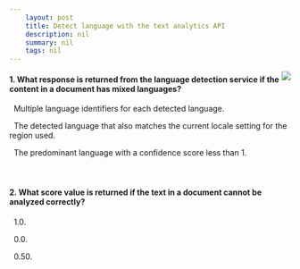 ```yaml
---
    layout: post
    title: Detect language with the text analytics API 
    description: nil
    summary: nil
    tags: nil
---
```



 <a target="_blank" href="https://docs.microsoft.com/en-us/learn/modules/detect-language-text-analytics-api/5-knowledge-check/"><i class="fas fa-external-link-alt"></i> </a>
 <img align="right" src="https://docs.microsoft.com/en-us/learn/achievements/detect-language-with-the-text-analytics-api.svg">
####  1. What response is returned from the language detection service if the content in a document has mixed languages?


<i class='far fa-square'></i> &nbsp;&nbsp;Multiple language identifiers for each detected language.

<i class='far fa-square'></i> &nbsp;&nbsp;The detected language that also matches the current locale setting for the region used.

<i class='fas fa-check-square' style='color: Dodgerblue;'></i> &nbsp;&nbsp;The predominant language with a confidence score less than 1.
<br />
<br />
<br />

####  2. What score value is returned if the text in a document cannot be analyzed correctly?


<i class='far fa-square'></i> &nbsp;&nbsp;1.0.

<i class='fas fa-check-square' style='color: Dodgerblue;'></i> &nbsp;&nbsp;0.0.

<i class='far fa-square'></i> &nbsp;&nbsp;0.50.
<br />
<br />
<br />
